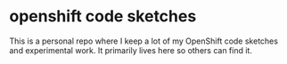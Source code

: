 # openshift code sketches

This is a personal repo where I keep a lot of my OpenShift code sketches and
experimental work. It primarily lives here so others can find it.
